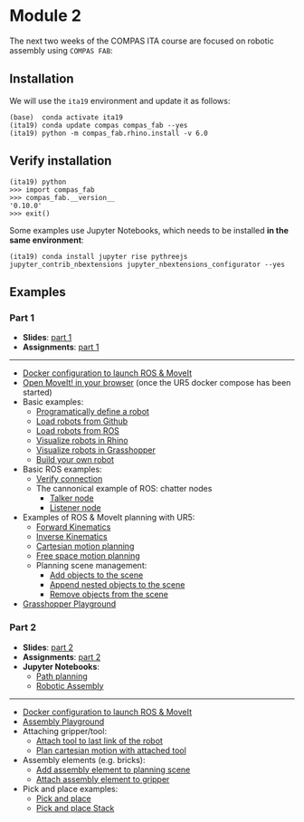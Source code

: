 # Module 2

The next two weeks of the COMPAS ITA course are focused on robotic assembly using `COMPAS FAB`:

## Installation

We will use the `ita19` environment and update it as follows:

    (base)  conda activate ita19
    (ita19) conda update compas compas_fab --yes
    (ita19) python -m compas_fab.rhino.install -v 6.0

## Verify installation

    (ita19) python
    >>> import compas_fab
    >>> compas_fab.__version__
    '0.10.0'
    >>> exit()

Some examples use Jupyter Notebooks, which needs to be installed **in the same environment**:

    (ita19) conda install jupyter rise pythreejs jupyter_contrib_nbextensions jupyter_nbextensions_configurator --yes

## Examples

### Part 1

* **Slides**: [part 1](https://docs.google.com/presentation/d/1OIU3vCmwe3lkVWpI0JuJJ-GFoOq5HH8ulElPZNS_F2Y/edit?usp=sharing)
* **Assignments**: [part 1](assignments/README.md)

---

* [Docker configuration to launch ROS & MoveIt](docker-ur5/)
* [Open MoveIt! in your browser](http://localhost:8080/vnc.html?resize=scale&autoconnect=true) (once the UR5 docker compose has been started)
* Basic examples:
  * [Programatically define a robot](examples/01_define_model.py)
  * [Load robots from Github](examples/02_robot_from_github.py)
  * [Load robots from ROS](examples/03_robot_from_ros.py)
  * [Visualize robots in Rhino](examples/04_robot_artist_rhino.py)
  * [Visualize robots in Grasshopper](examples/05_robot_artist_grasshopper.ghx)
  * [Build your own robot](examples/06_build_your_own_robot.py)
* Basic ROS examples:
  * [Verify connection](examples/07_check_connection.py)
  * The cannonical example of ROS: chatter nodes
    * [Talker node](examples/08_ros_hello_world_talker.py)
    * [Listener node](examples/09_ros_hello_world_listener.py)
* Examples of ROS & MoveIt planning with UR5:
  * [Forward Kinematics](examples/10_forward_kinematics_ros_loader.py)
  * [Inverse Kinematics](examples/11_inverse_kinematics_ros_loader.py)
  * [Cartesian motion planning](examples/12_plan_cartesian_motion_ros_loader.py)
  * [Free space motion planning](examples/13_plan_motion_ros_loader.py)
  * Planning scene management:
    * [Add objects to the scene](examples/14_add_collision_mesh.py)
    * [Append nested objects to the scene](examples/15_append_collision_meshes.py)
    * [Remove objects from the scene](examples/16_remove_collision_mesh.py)
* [Grasshopper Playground](examples/17_robot_playground_ur5.ghx)

### Part 2

* **Slides**:  [part 2](https://docs.google.com/presentation/d/1S29aMP9h4nRvQCdr1jGvp0L4YQCc8q0_irpHb9p9kos/edit?usp=sharing)
* **Assignments**: [part 2](assignments/README.md#module-21-1)
* **Jupyter Notebooks**:
  * [Path planning](Path%20planning.ipynb)
  * [Robotic Assembly](Robotic%20Assembly.ipynb)

---

* [Docker configuration to launch ROS & MoveIt](docker-ur5/)
* [Assembly Playground](examples/20_robot_assembly.ghx)
* Attaching gripper/tool:
  * [Attach tool to last link of the robot](examples/21_attach_tool.py)
  * [Plan cartesian motion with attached tool](examples/22_plan_cartesian_motion_with_attached_tool.py)
* Assembly elements (e.g. bricks):
  * [Add assembly element to planning scene](examples/23_create_element_and_add_to_planning_scene.py)
  * [Attach assembly element to gripper](examples/24_add_element_as_attached_collision_object.py)
* Pick and place examples:
  * [Pick and place](examples/25_pick_and_place.py)
  * [Pick and place Stack](examples/26_pick_and_place_stack.py)
